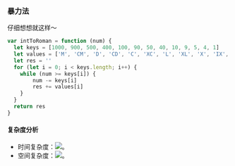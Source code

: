 ### 暴力法
仔细想想就这样～

```javascript
var intToRoman = function (num) {
  let keys = [1000, 900, 500, 400, 100, 90, 50, 40, 10, 9, 5, 4, 1]
  let values = ['M', 'CM', 'D', 'CD', 'C', 'XC', 'L', 'XL', 'X', 'IX', 'V', 'IV', 'I']
  let res = ''
  for (let i = 0; i < keys.length; i++) {
    while (num >= keys[i]) {
        num -= keys[i]
        res += values[i]
    }
  }
  return res
}
```

#### 复杂度分析
- 时间复杂度：![](https://cdn.nlark.com/yuque/__latex/7ba55e7c64a9405a0b39a1107e90ca94.svg#card=math&code=O%28n%29&height=20&width=36)。
- 空间复杂度：![](https://cdn.nlark.com/yuque/__latex/5e079a28737d5dd019a3b8f6133ee55e.svg#card=math&code=O%281%29&height=20&width=34)。
